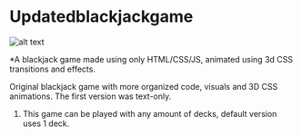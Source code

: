 # Updatedblackjackgame

![alt text](https://github.com/[Apesosmarc]/[Updatedblackjackgame]/images/main/blackjackSS.jpg?raw=true)

\*A blackjack game made using only HTML/CSS/JS, animated using 3d CSS transitions and effects.

Original blackjack game with more organized code, visuals and 3D CSS animations. The first version was text-only.

1. This game can be played with any amount of decks, default version uses 1 deck.
